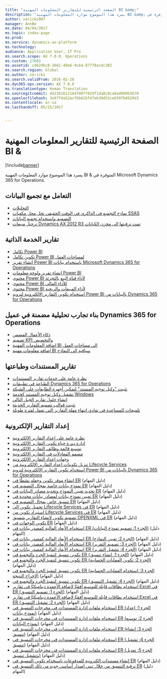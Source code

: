 ```yaml
---
title: "الصفحة الرئيسية للتقارير المعلومات المهنية BI &amp;"
description: "يسرد هذا الموضوع موارد المعلومات المهنية BI &amp; المتوفرة في Microsoft Dynamics 365 for Operations."
author: sericks007
manager: AnnBe
ms.date: 04/04/2017
ms.topic: index-page
ms.prod: 
ms.service: dynamics-ax-platform
ms.technology: 
audience: Application User, IT Pro
ms.search.scope: AX 7.0.0, Operations
ms.custom: 27681
ms.assetid: c4624bc8-3661-49e6-9cb4-87778acdc302
ms.search.region: Global
ms.author: sericks
ms.search.validFrom: 2016-02-28
ms.dyn365.ops.version: AX 7.0.0
ms.translationtype: Human Translation
ms.sourcegitcommit: d421b161216d700f7819f1da8c0ca8ad089b5670
ms.openlocfilehash: 3e97fda52acf6b61bf47eb30d53ce6597b4929d3
ms.contentlocale: ar-sa
ms.lasthandoff: 05/25/2017


---
```


# <a name="bi-amp-reporting-home-page"></a>الصفحة الرئيسية للتقارير المعلومات المهنية BI &amp;

[!include[banner](../includes/banner.md)]


يسرد هذا الموضوع موارد المعلومات المهنية BI &amp; المتوفرة في Microsoft Dynamics 365 for Operations. 

<a name="working-with-aggregate-data"></a>التعامل مع تجميع البيانات
---------------------------

-   [التحليلات](analytics.md)
-   [نماذج التجميع في الذاكرة، في الوقت الحقيقي‬ تحل محل مكعبات SSAS](..\migration-upgrade\in-memory-real-time-aggregate-models.md)
-   [التصميم واستخدام تجميع البيانات](model-aggregate-data.md)
-   [ترحيل مبيعات Dynamics AX 2012 R3 تمت ترقيتها إلى مخزن الكيانات](..\migration-upgrade\migrate-upgraded-cube-entity-store.md)

## <a name="self-service-reporting"></a>تقارير الخدمة الذاتية
-   [تكامل Power BI](power-bi-integration.md)
-   [تكوين تكامل Power BI لمساحات العمل](configure-power-bi-integration.md)
-   [إنشاء تقرير Power BI باستخدام بيانات Microsoft Dynamics 365 for Operations](create-powerbi-report-data.md)
-   [إنشاء تقرير ولوحة معلومات Power BI](create-powerbi-report-dashboard.md)
-   [محتوى Power BI لأداء قناة البيع بالتجزئة](retail-channel-performance-dashboard-power-bi-data.md)
-   [محتوى Power BI للأداء المالي](financial-performance-power-bi-content-pack.md)
-   [محتوى Power BI لأداء المبيعات والربحية](sales-profitability-performance-content-pack.md)
-   [استخدام تكوين التقارير الإلكترونية لتزويد Power BI بالبيانات من Dynamics 365 for Operations](general-electronic-reporting-report-configuration-get-data-powerbi.md)

## <a name="building-embedded-analytical-experiences-in-the-dynamics-365-for-operations-client"></a>بناء تجارب تحليلية مضمنة في عميل Dynamics 365 for Operations
-   [ذكاء الأعمال المضمن](analytics.md#embedded-business-intelligence)
-   [تصميم KPI والتخصيص](analytics.md#kpi-modeling-and-customization)
-   [إضافة المعلومات المهنية BI إلى مساحات العمل](add-bi-workspaces.md)
-   [إضافة معلومات مهنية BI سياقية إلى النماذج](add-contextual-bi-forms.md)

## <a name="document-reporting-and-printing"></a>تقارير المستندات وطباعتها
-   [نظرة عامة على خدمات تقارير المستندات](document-reporting-services.md)
-   [الطباعة في تطبيقات Dynamics 365 for Operations](print-documents.md)
-   [تثبيت "وكيل توجيه المستند" لتمكين أجهزة الطابعات على الشبكة](install-document-routing-agent.md)
-   [تشغيل وكيل توجيه المستند كخدمة Windows](run-document-routing-agent-as-windows-service.md)
-   [إنشاء حلول تقارير الجيل التالي](create-nextgen-reporting-solutions.md)
-   [تثبيت قوالب تصميم التقارير الحديثة](install-modern-report-design-templates.md)
-   [تلميحات للمساعدة في تفادي انتهاء مهلة التقارير التي تعمل لفترة طويلة](prevent-long-running-reports-timing-out.md)

## <a name="electronic-reporting"></a>إعداد التقارير الإلكترونية
-   [نظرة عامة على إعداد التقارير الإلكترونية](general-electronic-reporting.md)
-   [إدارة دورة حياة تكوين التقارير الإلكترونية](general-electronic-reporting-manage-configuration-lifecycle.md)
-   [توسيع قائمة وظائف التقارير الإلكترونية](general-electronic-reporting-formulas-list-extension.md)
-   [مصمم المعادلات في التقارير الإلكترونية](general-electronic-reporting-formula-designer.md)
-   [وجهات إعداد التقارير الإلكترونية‬](electronic-reporting-destinations.md)
-   [تنزيل تكوينات إعداد التقارير الإلكترونية من Lifecycle Services](download-electronic-reporting-configuration-lcs.md)
-   [استخدام تكوين التقارير الإلكترونية لتزويد Power BI بالبيانات من Dynamics 365 for Operations](general-electronic-reporting-report-configuration-get-data-powerbi.md)
-   [إنشاء موفر تكوين وجعله نشطًا في ER](http://ax.help.dynamics.com/en/wiki/er-select-service-provider/) (دليل المهام)
-   [نموذج بيانات خاصة بمجال التصميم في ER](http://ax.help.dynamics.com/en/wiki/er-design-domain-specific-data-model/) (دليل المهام)
-   [تحديد تعيين النموذج وتحديد مصادر البيانات في ER](http://ax.help.dynamics.com/en/wiki/er-define-model-mapping-and-select-data-sources/) (دليل المهام)
-   [تعيين نموذج بيانات لمصادر بيانات محددة في ER](http://ax.help.dynamics.com/en/wiki/er-map-data-model-to-selected-data-sources/) (دليل المهام)
-   [تنسيق خاص بمجال التصميم في ER](http://ax.help.dynamics.com/en/wiki/er-design-domain-specific-format/) (دليل المهام)
-   [تحميل تكوين إلى Lifecycle Services في ER](http://ax.help.dynamics.com/en/wiki/upload-a-configuration-into-lifecycle-services/) (دليل المهام)
-   [استيراد تكوين من Lifecycle Services في ER](http://ax.help.dynamics.com/en/wiki/import-a-configuration-from-lifecycle-services/) (دليل المهام)
-   [تصميم تكوين لإنشاء التقارير بتنسيق OPENXML في ER](http://ax.help.dynamics.com/en/wiki/design-a-configuration-for-generating-reports-in-openxml-format/) (دليل المهام)
-   [تكوين الوجهات في ER](http://ax.help.dynamics.com/en/wiki/configure-destinations/) (دليل المهام)
-   [استخدام الأبعاد المالية كمصدر بيانات في ER (الجزء 1: تصميم نموذج البيانات)](http://ax.help.dynamics.com/en/wiki/er-use-financial-dimensions-as-a-data-source-part-1-design-data-model/) (دليل المهام)
-   [استخدام الأبعاد المالية كمصدر بيانات في ER (الجزء 2: تعيين النماذج)](http://ax.help.dynamics.com/en/wiki/er-use-financial-dimensions-as-a-data-source-part-2-model-mapping/) (دليل المهام)
-   [استخدام الأبعاد المالية كمصدر بيانات في ER (الجزء 3: تصميم التقرير)](http://ax.help.dynamics.com/en/wiki/er-use-financial-dimensions-as-a-data-source-part-3-design-the-report/) (دليل المهام)
-   [استخدام الأبعاد المالية كمصدر بيانات في ER (الجزء 4: تشغيل التقرير)](http://ax.help.dynamics.com/en/wiki/er-use-financial-dimensions-as-a-data-source-part-4-run-the-report/) (دليل المهام)
-   [تكوين تنسيق لتنفيذ الجرد والتجميع في ER (الجزء 1: إنشاء تنسيق)](http://ax.help.dynamics.com/en/wiki/er-configure-format-to-do-counting-and-summing-part-1-create-format/) (دليل المهام)
-   [تكوين تنسيق لتنفيذ الجرد والتجميع في ER (الجزء 2: تكوين العمليات الحسابية)](http://ax.help.dynamics.com/en/wiki/er-configure-format-to-do-counting-and-summing-part-2-configure-computations/) (دليل المهام)
-   [تكوين تنسيق لتنفيذ الجرد والتجميع في ER (الجزء 3: استخدام العمليات الحسابية لإخراج النتيجة)](http://ax.help.dynamics.com/en/wiki/er-configure-format-to-do-counting-and-summing-part-3-use-computations-to-make-the-output/) (دليل المهام)
-   [تكوين تنسيق لتنفيذ الجرد والتجميع في ER (الجزء 4: تشغيل التنسيق)](http://ax.help.dynamics.com/en/wiki/er-configure-format-to-do-counting-and-summing-part-4-run-format/) (دليل المهام)
-   [استخدام نطاقات قابلة للتوسيع أفقيًا لإضافة الأعمدة ديناميكيًا في تقارير Excel في ER (الجزء 1: تصميم التنسيق)](http://ax.help.dynamics.com/en/wiki/er-use-horizontally-expandable-ranges-to-dynamically-add-columns-in-excel-reports-part-1-design-format/) (دليل المهام)
-   [استخدام نطاقات قابلة للتوسيع أفقيًا لإضافة الأعمدة ديناميكيًا في تقارير Excel في ER (الجزء 2: تشغيل التنسيق)](http://ax.help.dynamics.com/en/wiki/er-use-horizontally-expandable-ranges-to-dynamically-add-columns-in-excel-reports-part-2-run-format/) (دليل المهام)
-   [استخدام ملفات إدارة المستندات في مخرجات التنسيق في ER (الجزء 1: إعداد نموذج بيانات)](http://ax.help.dynamics.com/en/wiki/er-use-document-management-files-in-format-outputs-part-1-prepare-data-model/) (دليل المهام)
-   [استخدام ملفات إدارة المستندات في مخرجات التنسيق في ER (الجزء 2: توسيع نموذج البيانات)](http://ax.help.dynamics.com/en/wiki/er-use-document-management-files-in-format-outputs-part-2-extend-data-model/) (دليل المهام)
-   [استخدام ملفات إدارة المستندات في مخرجات التنسيق في ER (الجزء 3: إنشاء تنسيق)](http://ax.help.dynamics.com/en/wiki/er-use-document-management-files-in-format-outputs-part-3-create-format/) (دليل المهام)
-   [استخدام ملفات إدارة المستندات في مخرجات التنسيق في ER (الجزء 4: تشغيل تنسيق)](http://ax.help.dynamics.com/en/wiki/er-use-document-management-files-in-format-outputs-part-4-run-format/) (دليل المهام)
-   [استخدام ملفات إدارة المستندات في مخرجات التنسيق في ER (الجزء 5: تعديل وتشغيل تنسيق)](http://ax.help.dynamics.com/en/wiki/er-use-document-management-files-in-format-outputs-part-5-modify-and-run-format/) (دليل المهام)
-   [إنشاء مستندات إلكترونية للمدفوعات باستخدام تكوين التنسيق في ER](http://ax.help.dynamics.com/en/wiki/generate-electronic-documents-for-payments-using-a-format-configuration/) (دليل المهام)
-   [ترقية التنسيق من خلال تبني إصدار أساسي جديد من ذلك التنسيق في ER](http://ax.help.dynamics.com/en/wiki/upgrade-your-format-by-adopting-a-new-base-version-of-that-format/) (دليل المهام)







